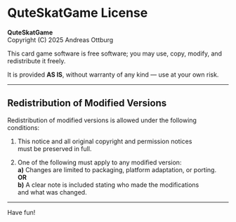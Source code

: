 # QuteSkatGame License

**QuteSkatGame**  
Copyright (C) 2025 Andreas Ottburg

This card game software is free software; you may use, copy, modify, and redistribute it freely.

It is provided **AS IS**, without warranty of any kind — use at your own risk.

---

## Redistribution of Modified Versions

Redistribution of modified versions is allowed under the following conditions:

1. This notice and all original copyright and permission notices  
   must be preserved in full.

2. One of the following must apply to any modified version:  
   **a)** Changes are limited to packaging, platform adaptation, or porting.  
   **OR**  
   **b)** A clear note is included stating who made the modifications  
   and what was changed.

---

Have fun!


